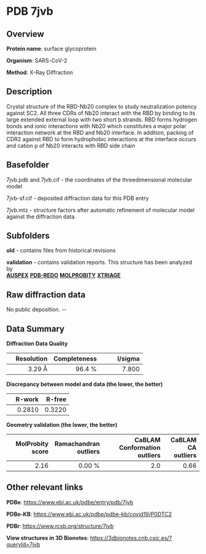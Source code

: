 # PDB 7jvb

## Overview

**Protein name**: surface glycoprotein

**Organism**: SARS-CoV-2

**Method**: X-Ray Diffraction

## Description

Crystal structure of the RBD-Nb20 complex to study neutralization potency against SC2. All three CDRs of Nb20 interact with the RBD by binding to its large extended external loop with two short b strands. RBD forms hydrogen bonds and ionic interactions with Nb20 which constitutes a major polar interaction network at the RBD and Nb20 interface. In addition, packing of CDR2 against RBD to form hydrophobic interactions at the interface occurs and cation p of Nb20 interacts with RBD side chain

## Basefolder

7jvb.pdb and 7jvb.cif - the coordinates of the threedimensional molecular model

7jvb-sf.cif - deposited diffraction data for this PDB entry

7jvb.mtz - structure factors after automatic refinement of molecular model against the diffraction data.

## Subfolders



**old** - contains files from historical revisions

**validation** - contains validation reports. This structure has been analyzed by <br>[**AUSPEX**](https://github.com/thorn-lab/coronavirus_structural_task_force/tree/master/pdb/surface_glycoprotein/SARS-CoV-2/7jvb/validation/auspex) [**PDB-REDO**](https://github.com/thorn-lab/coronavirus_structural_task_force/tree/master/pdb/surface_glycoprotein/SARS-CoV-2/7jvb/validation/pdb-redo) [**MOLPROBITY**](https://github.com/thorn-lab/coronavirus_structural_task_force/tree/master/pdb/surface_glycoprotein/SARS-CoV-2/7jvb/validation/molprobity) [**XTRIAGE**](https://github.com/thorn-lab/coronavirus_structural_task_force/blob/master/pdb/surface_glycoprotein/SARS-CoV-2/7jvb/validation/Xtriage_output.log)   



## Raw diffraction data

No public deposition. --<br> 

## Data Summary
**Diffraction Data Quality**

|   | Resolution | Completeness| I/sigma |
|---|-------------:|----------------:|--------------:|
|   |3.29 Å|96.4  %|<img width=50/>7.800|

**Discrepancy between model and data (the lower, the better)**

|   | **R-work**| **R-free**   
|---|-------------:|----------------:|           
||  0.2810|  0.3220|

**Geometry validation (the lower, the better)**

|   |**MolProbity<br>score**| **Ramachandran<br>outliers** | **CaBLAM<br>Conformation outliers** | **CaBLAM<br>CA outliers** |
|---|-------------:|----------------:|----------------:|----------------:|
||  2.16|  0.00 %|2.0|0.66|

 

 



## Other relevant links 
**PDBe**:  https://www.ebi.ac.uk/pdbe/entry/pdb/7jvb

**PDBe-KB**: https://www.ebi.ac.uk/pdbe/pdbe-kb/covid19/P0DTC2 
 
**PDBr**: https://www.rcsb.org/structure/7jvb 

**View structures in 3D Bionotes**: https://3dbionotes.cnb.csic.es/?queryId=7jvb

